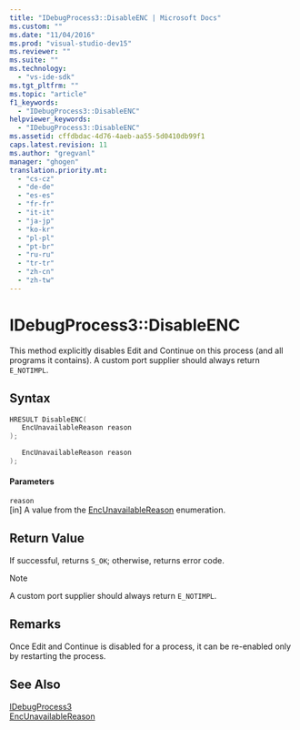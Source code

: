 ```yaml
---
title: "IDebugProcess3::DisableENC | Microsoft Docs"
ms.custom: ""
ms.date: "11/04/2016"
ms.prod: "visual-studio-dev15"
ms.reviewer: ""
ms.suite: ""
ms.technology: 
  - "vs-ide-sdk"
ms.tgt_pltfrm: ""
ms.topic: "article"
f1_keywords: 
  - "IDebugProcess3::DisableENC"
helpviewer_keywords: 
  - "IDebugProcess3::DisableENC"
ms.assetid: cffdbdac-4d76-4aeb-aa55-5d0410db99f1
caps.latest.revision: 11
ms.author: "gregvanl"
manager: "ghogen"
translation.priority.mt: 
  - "cs-cz"
  - "de-de"
  - "es-es"
  - "fr-fr"
  - "it-it"
  - "ja-jp"
  - "ko-kr"
  - "pl-pl"
  - "pt-br"
  - "ru-ru"
  - "tr-tr"
  - "zh-cn"
  - "zh-tw"
---
```

# IDebugProcess3::DisableENC
This method explicitly disables Edit and Continue on this process (and all programs it contains). A custom port supplier should always return `E_NOTIMPL`.  
  
## Syntax  
  
```cpp  
HRESULT DisableENC(  
   EncUnavailableReason reason  
);  
```  
  
```c#  
   EncUnavailableReason reason  
);  
```  
  
#### Parameters  
 `reason`  
 [in] A value from the [EncUnavailableReason](../../../extensibility/debugger/reference/encunavailablereason.md) enumeration.  
  
## Return Value  
 If successful, returns `S_OK`; otherwise, returns error code.  
  
> [!NOTE]
>  A custom port supplier should always return `E_NOTIMPL`.  
  
## Remarks  
 Once Edit and Continue is disabled for a process, it can be re-enabled only by restarting the process.  
  
## See Also  
 [IDebugProcess3](../../../extensibility/debugger/reference/idebugprocess3.md)   
 [EncUnavailableReason](../../../extensibility/debugger/reference/encunavailablereason.md)